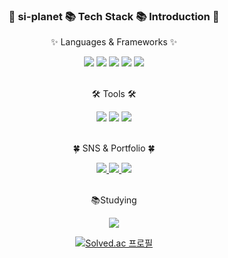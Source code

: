 
<div align=center>  
<h3>👋 si-planet 📚 Tech Stack 📚 Introduction 👋</h3>
</div>

<div align=center>
	<p>✨ Languages & Frameworks ✨</p>
</div>
<div align="center">
	<img src="https://img.shields.io/badge/Java-007396?style=for-the-badge&logo=Conda-Forge&logoColor=white" />
	<img src="https://img.shields.io/badge/JavaScript-F7DF1E?style=for-the-badge&logo=JavaScript&logoColor=white" />
	<img src="https://img.shields.io/badge/Spring-6DB33F?style=for-the-badge&logo=Spring&logoColor=white" />
	<img src="https://img.shields.io/badge/Mybatis-000000?style=for-the-badge&logo=Fluentd&logoColor=white" />
	<img src="https://img.shields.io/badge/Oracle%20SQL-F80000?style=for-the-badge&logo=Oracle&logoColor=white" />
</div>
<br>
<div align=center>
	<p>🛠 Tools 🛠</p>
</div>
<div align=center>
	<img src="https://img.shields.io/badge/Eclipse%20IDE-2C2255?style=for-the-badge&logo=EclipseIDE&logoColor=white" />
	<img src="https://img.shields.io/badge/Tomcat-F8DC75?style=for-the-badge&logo=ApacheTomcat&logoColor=white" />
	<img src="https://img.shields.io/badge/GitHub-181717?style=for-the-badge&logo=GitHub&logoColor=white" />
</div>
<br>
<div align=center>
	<p>🍀 SNS & Portfolio 🍀</p>
</div>
<div align=center>
	<a href="[https://yermi.tistory.com](https://planet-c.tistory.com/)">
		<img src="https://img.shields.io/badge/Blog-FF9800?style=for-the-badge&logo=Tistory&logoColor=white" />
	</a>
	<a href="mailto:sooin.ju@gmail.com">
		<img src="https://img.shields.io/badge/Mail-DD0700?style=for-the-badge&logo=Gmail&logoColor=white" />
	</a>
	<a href="https://www.notion.so/ca0aa305dc1d4fdfb21da1749e2789f4?v=0b9599b558a343a7ac8deb2e4a538a87&pvs=4">
		<img src="https://img.shields.io/badge/Notion-000000?style=for-the-badge&logo=Notion&logoColor=white" />
	</a>
</div>
<br>
<div align=center>
      <p>📚Studying</p>
</div>
<div align=center>
	<img src="https://img.shields.io/badge/CS-20B2AA?style=for-the-badge">
</div>

<div align=center>
	
[![Solved.ac
프로필](http://mazassumnida.wtf/api/v2/generate_badge?boj=si_planet)](https://solved.ac/si_planet)
</div>


